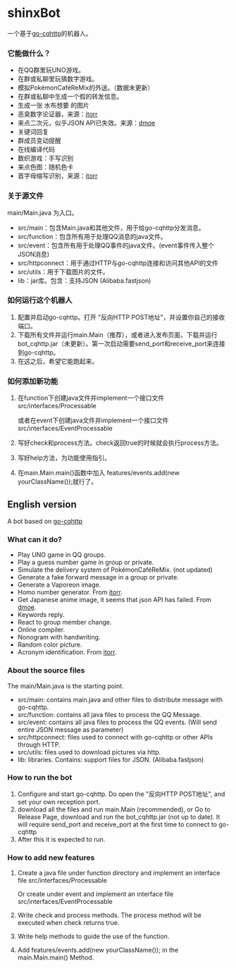 # shinxBot

一个基于[go-cqhttp](https://github.com/Mrs4s/go-cqhttp)的机器人。

### 它能做什么？

- 在QQ群里玩UNO游戏。
- 在群或私聊里玩猜数字游戏。
- 模拟PokémonCaféReMix的外送。（数据未更新）
- 在群或私聊中生成一个假的转发信息。
- 生成一张 水布想要 的图片
- 恶臭数字论证器，来源：[itorr](https://github.com/itorr/homo)
- 来点二次元，似乎JSON API已失效。来源：[dmoe](https://www.dmoe.cc)
- 关键词回复
- 群成员变动提醒
- 在线编译代码
- 数织游戏：手写识别
- 来点色图：随机色卡
- 首字母缩写识别，来源：[itorr](https://github.com/itorr/nbnhhsh)

### 关于源文件

main/Main.java 为入口。

- src/main：包含Main.java和其他文件，用于给go-cqhttp分发消息。
- src/function：包含所有用于处理QQ消息的java文件。
- src/event：包含所有用于处理QQ事件的java文件。(event事件传入整个JSON消息)
- src/httpconnect：用于通过HTTP与go-cqhttp连接和访问其他API的文件
- src/utils：用于下载图片的文件。
- lib：jar库。包含：支持JSON (Alibaba.fastjson)

### 如何运行这个机器人

1. 配置并启动go-cqhttp。打开 "反向HTTP POST地址"，并设置你自己的接收端口。
2. 下载所有文件并运行main.Main（推荐），或者进入发布页面，下载并运行 bot_cqhttp.jar（未更新）。第一次启动需要send_port和receive_port来连接到go-cqhttp。
3. 在这之后，希望它能跑起来。

### 如何添加新功能

1. 在function下创建java文件并implement一个接口文件src/interfaces/Processable

    或者在event下创建java文件并implement一个接口文件src/interfaces/EventProcessable
2. 写好check和process方法。check返回true的时候就会执行process方法。
3. 写好help方法，为功能使用指引。
4. 在main.Main.main()函数中加入 features/events.add(new yourClassName());就行了。

## English version

A bot based on [go-cqhttp](https://github.com/Mrs4s/go-cqhttp)

### What can it do?

- Play UNO game in QQ groups.
- Play a guess number game in group or private.
- Simulate the delivery system of PokémonCaféReMix. (not updated)
- Generate a fake forward message in a group or private.
- Generate a Vaporeon image.
- Homo number generator. From [itorr](https://github.com/itorr/homo).
- Get Japanese anime image, it seems that json API has failed. From [dmoe](https://www.dmoe.cc).
- Keywords reply.
- React to group member change.
- Online compiler.
- Nonogram with handwriting.
- Random color picture.
- Acronym identification. From [itorr](https://github.com/itorr/nbnhhsh).

### About the source files

The main/Main.java is the starting point.

- src/main: contains main.java and other files to distribute message with go-cqhttp.
- src/function: contains all java files to process the QQ Message.
- src/event: contains all java files to process the QQ events. (Will send entire JSON message as parameter)
- src/httpconnect: files used to connect with go-cqhttp or other APIs through HTTP.
- src/utils: files used to download pictures via http.
- lib: libraries. Contains: support files for JSON. (Alibaba.fastjson)

### How to run the bot

1. Configure and start go-cqhttp. Do open the "反向HTTP POST地址", and set your own reception port.
2. download all the files and run main.Main (recommended), or Go to Release Page, download and run the bot_cqhttp.jar (not up to date). It will require send_port and receive_port at the first time to connect to go-cqhttp
3. After this it is expected to run.

### How to add new features

1. Create a java file under function directory and implement an interface file src/interfaces/Processable

   Or create under event and implement an interface file src/interfaces/EventProcessable
2. Write check and process methods. The process method will be executed when check returns true.
3. Write help methods to guide the use of the function.
4. Add features/events.add(new yourClassName()); in the main.Main.main() Method.
